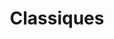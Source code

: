 ---
id: "classiques"
image: 
  src: "/src/images/classiques.png"
  alt: "classiques web"
title: "Classiques"
platform: "Shopify"
location: "USA, New York"
show_title: {portfolio: true, card: false}
secondary_link: { text: "", href: ""}
year: "2023"
tech: "Hydrogen"
url: "https://classiques-b7544fbdb722515943e2.o2.myshopify.dev/"
description: Sitio de comercio electrónico totalmente funcional hecho a medida, desarrollado con la última tecnología de Shopify, Hydrogen. 
            Utilizando Remix 2.0 como marco, es posible integrar el sistema backend de Shopify con renderizado del lado del servidor e
             hidratación súper rápida para ofrecer experiencias asombrosas. No solo el sitio está diseñado con cuidado meticuloso, 
             sino que el código también permanece legible, estable y con una complejidad mínima para permitir características adicionales y un mantenimiento fácil. 
             La experiencia del usuario se convierte en algo maravilloso con cargas rápidas e interacción sencilla. 
             La tienda vende productos de alta calidad para una marca personal con sede en los Estados Unidos.
---